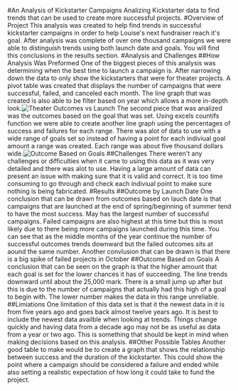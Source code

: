 #An Analysis of Kickstarter Campaigns
Analizing Kickstarter data to find trends that can be used to create more successful projects.
#Overview of Project
This analysis was created to help find trends in successful kickstarter campaigns in order to help Louise's next fundraiser reach it's goal. After analysis was complete of over one thousand campaigns we were able to distinguish trends using both launch date and goals. You will find this conclusions in the results section.
#Analysis and Challenges 
##How Analysis Was Preformed
One of the biggest pieces of this analysis was determining when the best time to launch a campaign is. After narrowing down the data to only show the kickstarters that were for theater projects. A pivot table was created that displays the number of campaigns that were successful, failed, and canceled each month. The line graph that was created is also able to be filter based on year which allows a more in-depth look.![Theater Outcomes vs Launch](https://user-images.githubusercontent.com/105613428/173255472-82fd3e9f-76b7-4457-b119-26667f03e8d8.png)
 The second piece that was analized was the outcomes based on the goal that was set. Using excels countifs function we were able to create another line graph using the percentages of success and failures for each range. There was alot of data to use with a wide range of goals set so instead of having a point for each indiviual goal amount a range was created. Each range was about five thousand dollars wide.![Outcome Based on Goals](https://user-images.githubusercontent.com/105613428/173255466-774a7a8d-4c5c-4fcb-8330-c8733610b07d.png)
 ##Challenges
There weren't any challenges or difficulties when it came to using this data as it was very detailed and there was alot to use. Having a large amount of data can present an issue with making sure that it is valid and correct. It is too time consuming to go through and check each indiviual point to make sure nothing is being fabricated.
#Results
##Outcome by Launch Date
One conclusion that can be drawn from outcomes based on lauch date is that campaigns that are launched at the end of spring/beginning of summer tend to have the most success. May has the largest number of successful campaigns. Failed campaigns are also highest at this time but this is most likely due to there being more campaigns launched during this time. You can see that as the middle months of the year continue the number of successful outcomes trends downward but the failed outcomes sits at aound the same number. Another convlusion that can be drawn is that there is a big spike of failed projects in October
##Outcome Based on Goals
A conclusion that can be seen on the graph is that the higher amount that each goal is set for the lower chances it has of succeeding. The line trends downward until about the 25,000 mark. There is a small jump up after but this is due to the number of campaigns that actually had this high of a goal to begin with. The lower number makes the data in this range unreliable.
##Limiations 
One limitation of this data set is that it the newest data in it is from five years ago and goes back almost twelve years ago. It is best to include the newest data availble when looking at trends. Things change quickly and having data from a decade ago may not be as useful as data from a year or two ago. This is something that should be kept in mind when making decisions based on this analysis.
##Other Possible Tables
Another good table to make would be to create a graph that shows the relationship between success and the duration of the kickstarter. This could show the point where a campaign should be considered a failure and ended while also setting a realistic expectation of how long it could take to fund the project.
